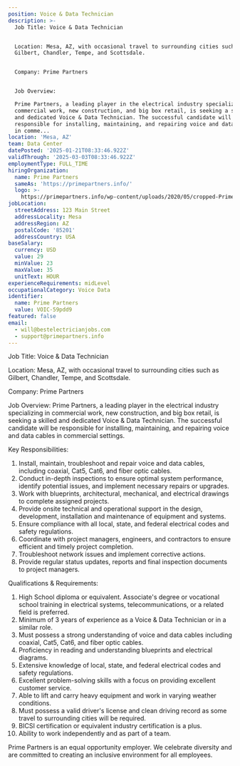```yaml
---
position: Voice & Data Technician
description: >-
  Job Title: Voice & Data Technician


  Location: Mesa, AZ, with occasional travel to surrounding cities such as
  Gilbert, Chandler, Tempe, and Scottsdale.


  Company: Prime Partners


  Job Overview:

  Prime Partners, a leading player in the electrical industry specializing in
  commercial work, new construction, and big box retail, is seeking a skilled
  and dedicated Voice & Data Technician. The successful candidate will be
  responsible for installing, maintaining, and repairing voice and data cables
  in comme...
location: 'Mesa, AZ'
team: Data Center
datePosted: '2025-01-21T08:33:46.922Z'
validThrough: '2025-03-03T08:33:46.922Z'
employmentType: FULL_TIME
hiringOrganization:
  name: Prime Partners
  sameAs: 'https://primepartners.info/'
  logo: >-
    https://primepartners.info/wp-content/uploads/2020/05/cropped-Prime-Partners-Logo-NO-BG-1-1.png
jobLocation:
  streetAddress: 123 Main Street
  addressLocality: Mesa
  addressRegion: AZ
  postalCode: '85201'
  addressCountry: USA
baseSalary:
  currency: USD
  value: 29
  minValue: 23
  maxValue: 35
  unitText: HOUR
experienceRequirements: midLevel
occupationalCategory: Voice Data
identifier:
  name: Prime Partners
  value: VOIC-59pdd9
featured: false
email:
  - will@bestelectricianjobs.com
  - support@primepartners.info
---
```




Job Title: Voice & Data Technician

Location: Mesa, AZ, with occasional travel to surrounding cities such as Gilbert, Chandler, Tempe, and Scottsdale.

Company: Prime Partners

Job Overview:
Prime Partners, a leading player in the electrical industry specializing in commercial work, new construction, and big box retail, is seeking a skilled and dedicated Voice & Data Technician. The successful candidate will be responsible for installing, maintaining, and repairing voice and data cables in commercial settings.

Key Responsibilities:
1. Install, maintain, troubleshoot and repair voice and data cables, including coaxial, Cat5, Cat6, and fiber optic cables.
2. Conduct in-depth inspections to ensure optimal system performance, identify potential issues, and implement necessary repairs or upgrades.
3. Work with blueprints, architectural, mechanical, and electrical drawings to complete assigned projects.
4. Provide onsite technical and operational support in the design, development, installation and maintenance of equipment and systems.
5. Ensure compliance with all local, state, and federal electrical codes and safety regulations.
6. Coordinate with project managers, engineers, and contractors to ensure efficient and timely project completion.
7. Troubleshoot network issues and implement corrective actions.
8. Provide regular status updates, reports and final inspection documents to project managers.

Qualifications & Requirements:
1. High School diploma or equivalent. Associate's degree or vocational school training in electrical systems, telecommunications, or a related field is preferred.
2. Minimum of 3 years of experience as a Voice & Data Technician or in a similar role.
3. Must possess a strong understanding of voice and data cables including coaxial, Cat5, Cat6, and fiber optic cables.
4. Proficiency in reading and understanding blueprints and electrical diagrams.
5. Extensive knowledge of local, state, and federal electrical codes and safety regulations.
6. Excellent problem-solving skills with a focus on providing excellent customer service.
7. Able to lift and carry heavy equipment and work in varying weather conditions.
8. Must possess a valid driver's license and clean driving record as some travel to surrounding cities will be required.
9. BICSI certification or equivalent industry certification is a plus.
10. Ability to work independently and as part of a team.

Prime Partners is an equal opportunity employer. We celebrate diversity and are committed to creating an inclusive environment for all employees.
